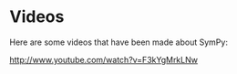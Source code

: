 # Videos

Here are some videos that have been made about SymPy:

http://www.youtube.com/watch?v=F3kYgMrkLNw